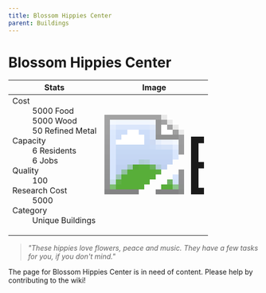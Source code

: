 ```yaml
---
title: Blossom Hippies Center
parent: Buildings
---
```

# Blossom Hippies Center

[//]: # (Pre-generated content)
<table><thead><tr><th>Stats</th><th>Image</th></tr></thead><tbody><tr><td><dl><dt>Cost</dt><dd>5000 Food<br>5000 Wood<br>50 Refined Metal</dd><dt>Capacity</dt><dd>6 Residents<br>6 Jobs</dd><dt>Quality</dt><dd>100</dd><dt>Research Cost</dt><dd>5000</dd><dt>Category</dt><dd>Unique Buildings</dd></dl></td><td><style>.building-image {width: 200px;height: 200px;overflow: hidden;position: relative;}.building-image img {image-rendering: pixelated;object-fit: none;transform: scale(10);transform-origin: left top;position: absolute;left: 0;top: 0;}</style><div class="building-image"><img style="object-position: -114px -844px;" src="https://tfe2-wiki.github.io/assets/sprites.png" alt="Blossom Hippies Center Back"><img style="object-position: -92px -844px;" src="https://tfe2-wiki.github.io/assets/sprites.png" alt="Blossom Hippies Center"></div></td></tr></tbody></table><blockquote><i>"These hippies love flowers, peace and music. They have a few tasks for you, if you don't mind."</i></blockquote>

The page for Blossom Hippies Center is in need of content. Please help by contributing to the wiki!
